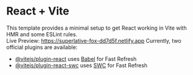 # React + Vite

This template provides a minimal setup to get React working in Vite with HMR and some ESLint rules.<br/>
Live Preview: https://superlative-fox-dd7d5f.netlify.app
Currently, two official plugins are available:

- [@vitejs/plugin-react](https://github.com/vitejs/vite-plugin-react/blob/main/packages/plugin-react/README.md) uses [Babel](https://babeljs.io/) for Fast Refresh
- [@vitejs/plugin-react-swc](https://github.com/vitejs/vite-plugin-react-swc) uses [SWC](https://swc.rs/) for Fast Refresh
